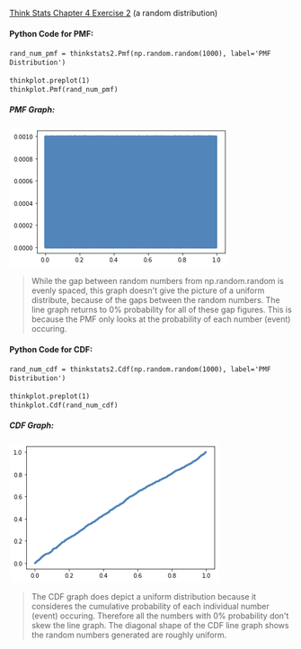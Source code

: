 [Think Stats Chapter 4 Exercise 2](http://greenteapress.com/thinkstats2/html/thinkstats2005.html#toc41) (a random distribution)

#### Python Code for PMF:
    rand_num_pmf = thinkstats2.Pmf(np.random.random(1000), label='PMF Distribution')
    
    thinkplot.preplot(1)
    thinkplot.Pmf(rand_num_pmf)
    
##### PMF Graph:

![PMF Graph](https://github.com/kbajina/dsp/blob/master/lessons/statistics/Exercise%204.2%20(PMF%20Plot).png)

> While the gap between random numbers from np.random.random is evenly spaced, this graph doesn't give the picture of a uniform distribute, because of the gaps between the random numbers. The line graph returns to 0% probability for all of these gap figures. This is because the PMF only looks at the probability of each number (event) occuring.


#### Python Code for CDF:
    rand_num_cdf = thinkstats2.Cdf(np.random.random(1000), label='PMF Distribution')
    
    thinkplot.preplot(1)
    thinkplot.Cdf(rand_num_cdf)
    
##### CDF Graph:

![CDF Graph](https://github.com/kbajina/dsp/blob/master/lessons/statistics/Exercise%204.2%20(CDF%20Plot).png)

> The CDF graph does depict a uniform distribution because it consideres the cumulative probability of each individual number (event) occuring. Therefore all the numbers with 0% probability don't skew the line graph. The diagonal shape of the CDF line graph shows the random numbers generated are roughly uniform.